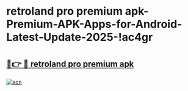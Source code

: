 # retroland pro premium apk-Premium-APK-Apps-for-Android-Latest-Update-2025-!ac4gr

# <h2><a href="https://googleone.com">🔗👉 🔴 retroland pro premium apk</a></h2>

[![acn](https://github.com/user-attachments/assets/0f9c940e-d8b0-45ae-aac7-cd30a18b3e1c)](https://googleone.com)

